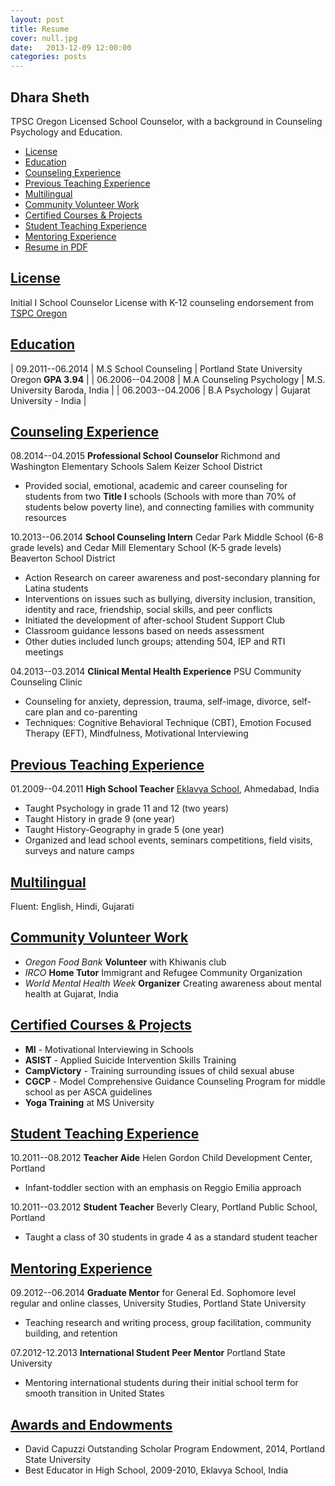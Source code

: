 ```yaml
---
layout: post
title: Resume
cover: null.jpg
date:   2013-12-09 12:00:00
categories: posts
---
```


## Dhara Sheth

TPSC Oregon Licensed School Counselor, with a background in Counseling Psychology and Education.

* [License](#license)
* [Education](#education)
* [Counseling Experience](#counseling-experience)
* [Previous Teaching Experience](#previous-teaching-experience)
* [Multilingual](#multilingual)
* [Community Volunteer Work](#community-volunteer-work)
* [Certified Courses & Projects](#certified-courses--projects)
* [Student Teaching Experience](#student-teaching-experience)
* [Mentoring Experience](#mentoring-experience)
* [Resume in PDF](/assets/resources/sheth.dhara.pdf)


## [License]()

Initial I School Counselor License with K-12 counseling endorsement from [TSPC Oregon](http://www.oregon.gov/TSPC/Pages/index.aspx)

## [Education]()

| 09.2011--06.2014 | M.S School Counseling     | Portland State University Oregon **GPA 3.94** |
| 06.2006--04.2008 | M.A Counseling Psychology | M.S. University Baroda, India |
| 06.2003--04.2006 | B.A Psychology            | Gujarat University - India  |

## [Counseling Experience]()

08.2014--04.2015 **Professional School Counselor** Richmond and Washington Elementary Schools Salem Keizer School District

* Provided social, emotional, academic and career counseling for students from two **Title I** schools (Schools with more than 70% of students below poverty line), and connecting families with community resources

10.2013--06.2014 **School Counseling Intern** Cedar Park Middle School (6-8 grade levels) and Cedar Mill Elementary School (K-5 grade levels) Beaverton School District

* Action Research on career awareness and post-secondary planning for Latina students
* Interventions on issues such as bullying, diversity inclusion, transition, identity and race, friendship, social skills, and peer conflicts
* Initiated the development of after-school Student Support Club
* Classroom guidance lessons based on needs assessment
* Other duties included lunch groups; attending 504, IEP and RTI meetings

04.2013--03.2014 **Clinical Mental Health Experience** PSU Community Counseling Clinic

* Counseling for anxiety, depression, trauma, self-image, divorce, self-care plan and co-parenting
* Techniques: Cognitive  Behavioral Technique (CBT), Emotion Focused Therapy (EFT), Mindfulness, Motivational Interviewing

## [Previous Teaching Experience]()

01.2009--04.2011 **High School Teacher** [Eklavya School](http://www.eklavya.org), Ahmedabad, India

* Taught Psychology in grade 11 and 12 (two years)
* Taught History in grade 9 (one year)
* Taught History-Geography in grade 5 (one year)
* Organized and lead school events, seminars  competitions, field visits, surveys and nature camps

## [Multilingual]()

Fluent: English, Hindi, Gujarati

## [Community Volunteer Work]()

* *Oregon Food Bank* **Volunteer** with Khiwanis club 
* *IRCO* **Home Tutor** Immigrant and Refugee Community Organization
* *World Mental Health Week* **Organizer** Creating awareness about mental health at Gujarat, India

## [Certified Courses & Projects]()

* **MI** - Motivational Interviewing in Schools
* **ASIST** - Applied Suicide Intervention Skills Training
* **CampVictory** - Training surrounding issues of child sexual abuse
* **CGCP** - Model Comprehensive Guidance  Counseling Program for middle school as per ASCA guidelines
* **Yoga Training** at MS University

## [Student Teaching Experience]()

10.2011--08.2012 **Teacher Aide** Helen Gordon Child Development Center, Portland 

* Infant-toddler section with an emphasis on Reggio Emilia approach

10.2011--03.2012 **Student Teacher** Beverly Cleary, Portland Public School, Portland

* Taught a class of 30 students in grade 4 as a standard student teacher

## [Mentoring Experience]()

09.2012--06.2014 **Graduate Mentor** for General Ed. Sophomore level regular and online classes, University Studies, Portland State University

* Teaching research and writing process, group facilitation, community building, and retention

07.2012-12.2013 **International Student Peer Mentor** Portland State University

* Mentoring international students during their initial school term for smooth transition in United States

## [Awards and Endowments]()

* David Capuzzi Outstanding Scholar Program Endowment, 2014, Portland State University
* Best Educator in High School, 2009-2010, Eklavya School, India

